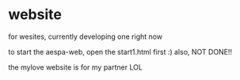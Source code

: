 # website
for wesites, currently developing one right now

to start the aespa-web, open the start1.html first :)
also, NOT DONE!!

the mylove website is for my partner LOL
